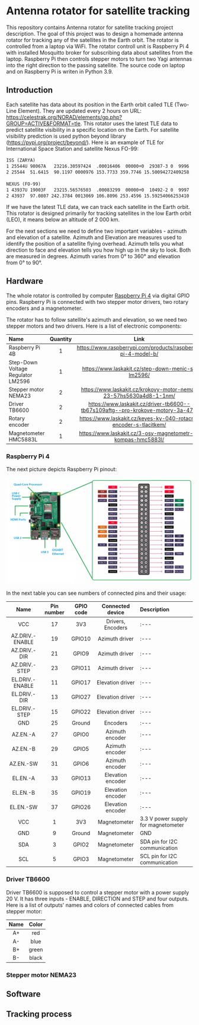 # Antenna rotator for satellite tracking
This repository contains Antenna rotator for satellite tracking project description. The goal of this project was to design a homemade antenna rotator for tracking any of the satellites in the Earth orbit. The rotator is controlled from a laptop via WiFi. The rotator controll unit is Raspberry Pi 4 with installed Mosquitto broker for subscribing data about satellites from the laptop. Raspberry Pi then controls stepper motors to turn two Yagi antennas into the right direction to the passing satellite. The source code on laptop and on Raspberry Pi is writen in Python 3.9.

## Introduction

Each satellite has data about its position in the Earth orbit called TLE (Two-Line Element). They are updated every 2 hours on URL: https://celestrak.org/NORAD/elements/gp.php?GROUP=ACTIVE&FORMAT=tle. This rotator uses the latest TLE data to predict satellite visibility in a specific location on the Earth. For satellite visibility prediction is used python beyond library (https://pypi.org/project/beyond/). Here is an example of TLE for International Space Station and satellite Nexus FO-99:

```
ISS (ZARYA)             
1 25544U 98067A   23216.30597424  .00016406  00000+0  29387-3 0  9996
2 25544  51.6415  90.1197 0000976 153.7733 359.7746 15.50094272409258

NEXUS (FO-99)           
1 43937U 19003F   23215.56576503  .00083299  00000+0  10492-2 0  9997
2 43937  97.0807 242.3784 0013069 106.8096 253.4596 15.59254066253410
```

If we have the latest TLE data, we can track each satellite in the Earth orbit. This rotator is designed primarily for tracking satellites in the low Earth orbit (LEO), it means below an altitude of 2 000 km.

For the next sections we need to define two important variables - azimuth and elevation of a satellite. Azimuth and Elevation are measures used to identify the position of a satellite flying overhead. Azimuth tells you what direction to face and elevation tells you how high up in the sky to look. Both are measured in degrees. Azimuth varies from 0° to 360° and elevation from 0° to 90°.

## Hardware

The whole rotator is controlled by computer [Raspberry Pi 4](https://www.raspberrypi.com/products/raspberry-pi-4-model-b/) via digital GPIO pins. Raspberry Pi is connected with two stepper motor drivers, two rotary encoders and a magnetometer.

The rotator has to follow satellite's azimuth and elevation, so we need two stepper motors and two drivers. Here is a list of electronic components:

| Name  | Quantity | Link |
| :--- | :---: | :---: |
| Raspberry Pi 4B  | 1  | https://www.raspberrypi.com/products/raspberry-pi-4-model-b/ |
| Step-Down Voltage Regulator LM2596 | 1 | https://www.laskakit.cz/step-down-menic-s-lm2596/ |
| Stepper motor NEMA23  | 2 | https://www.laskakit.cz/krokovy-motor-nema-23-57hs5630a4d8-1-1nm/ |
| Driver TB6600  | 2 | https://www.laskakit.cz/driver-tb6600--tb67s109aftg--pro-krokove-motory-3a-47v/ |
| Rotary encoder | 2 | https://www.laskakit.cz/keyes-ky-040-rotacni-encoder-s-tlacitkem/ |
| Magnetometer HMC5883L | 1 | https://www.laskakit.cz/3-osy-magnetometr-a-kompas-hmc5883l/ |

### Raspberry Pi 4

The next picture depicts Raspberry Pi pinout:

![Raspberry Pi 4 pinout](https://github.com/DaveXNN/Antenna-rotator-for-satellite-tracking/blob/main/images/raspberrypi-pinout.png)

In the next table you can see numbers of connected pins and their usage:

| Name | Pin number | GPIO code | Connected device | Description |
| :---: | :---: | :---: | :---: | :--- |
| VCC | 17 | 3V3 | Drivers, Encoders | :--- |
| AZ.DRIV.-ENABLE | 19 | GPIO10 | Azimuth driver | :--- |
| AZ.DRIV.-DIR | 21 | GPIO9 | Azimuth driver | :--- |
| AZ.DRIV.-STEP | 23 | GPIO11 | Azimuth driver | :--- |
| EL.DRIV.-ENABLE | 11 | GPIO17 | Elevation driver | :--- |
| EL.DRIV.-DIR | 13 | GPIO27 | Elevation driver | :--- |
| EL.DRIV.-STEP | 15 | GPIO22 | Elevation driver | :--- |
| GND | 25 | Ground | Encoders | :--- |
| AZ.EN.-A | 27 | GPIO0 | Azimuth encoder | :--- |
| AZ.EN.-B | 29 | GPIO5 | Azimuth encoder | :--- |
| AZ.EN.-SW | 31 | GPIO6 | Azimuth encoder | :--- |
| EL.EN.-A | 33 | GPIO13 | Elevation encoder | :--- |
| EL.EN.-B | 35 | GPIO19 | Elevation encoder | :--- |
| EL.EN.-SW | 37 | GPIO26 | Elevation encoder | :--- |
| VCC | 1 | 3V3 | Magnetometer | 3.3 V power supply for magnetometer |
| GND | 9 | Ground | Magnetometer | GND |
| SDA | 3 | GPIO2 | Magnetometer | SDA pin for I2C communication |
| SCL | 5 | GPIO3 | Magnetometer | SCL pin for I2C communication |

### Driver TB6600

Driver TB6600 is supposed to control a stepper motor with a power supply 20 V. It has three inputs - ENABLE, DIRECTION and STEP and four outputs. Here is a list of outputs' names and colors of connected cables from stepper motor:

| Name | Color |
| :---: | :---: |
| A+ | red |
| A- | blue |
| B+ | green |
| B- | black |

### Stepper motor NEMA23

## Software

## Tracking process
